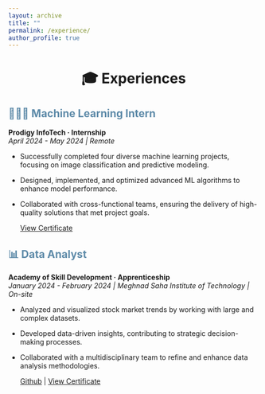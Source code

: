 ```yaml
---
layout: archive
title: ""
permalink: /experience/
author_profile: true
---
```



<h1 align=center>🎓 Experiences</h1>

<h2 style='color:#5D8AA8;'>🧑🏼‍💻 Machine Learning Intern</h2>  

**Prodigy InfoTech · Internship**  
*April 2024 - May 2024 | Remote*

 - Successfully completed four diverse machine learning projects, focusing on image classification and predictive modeling.
 - Designed, implemented, and optimized advanced ML algorithms to enhance model performance.
 - Collaborated with cross-functional teams, ensuring the delivery of high-quality solutions that met project goals.

   [View Certificate](https://drive.google.com/file/d/1Bm0SkUWhtAguFByzbxeUJNCFfG8pfwhw/view)

<h2 style='color:#5D8AA8;'>📊 Data Analyst</h2>

**Academy of Skill Development · Apprenticeship**  
*January 2024 - February 2024 | Meghnad Saha Institute of Technology | On-site*

 - Analyzed and visualized stock market trends by working with large and complex datasets.
 - Developed data-driven insights, contributing to strategic decision-making processes.
 - Collaborated with a multidisciplinary team to refine and enhance data analysis methodologies.  
  
   [Github](https://github.com/Nexalyze) | [View Certificate](https://drive.google.com/file/d/1SuaJ0b2P5EgZkDH_D8b4AQpKMd0qZIxT/view)  
